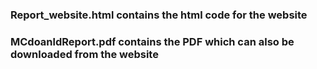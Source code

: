### Report_website.html contains the html code for the website 
### MCdoanldReport.pdf contains the PDF which can also be downloaded from the website 
